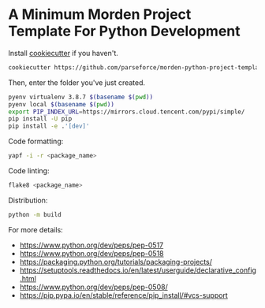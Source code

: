 # A Minimum Morden Project Template For Python Development

Install [cookiecutter](https://github.com/audreyr/cookiecutter) if you haven't.

```bash
cookiecutter https://github.com/parseforce/morden-python-project-template.git
```

Then, enter the folder you've just created.

```bash
pyenv virtualenv 3.8.7 $(basename $(pwd))
pyenv local $(basename $(pwd))
export PIP_INDEX_URL=https://mirrors.cloud.tencent.com/pypi/simple/
pip install -U pip
pip install -e .'[dev]'
```

Code formatting:

```bash
yapf -i -r <package_name>
```

Code linting:

```bash
flake8 <package_name>
```

Distribution:

```bash
python -m build
```

For more details:

* https://www.python.org/dev/peps/pep-0517
* https://www.python.org/dev/peps/pep-0518
* https://packaging.python.org/tutorials/packaging-projects/
* https://setuptools.readthedocs.io/en/latest/userguide/declarative_config.html
* https://www.python.org/dev/peps/pep-0508/
* https://pip.pypa.io/en/stable/reference/pip_install/#vcs-support
